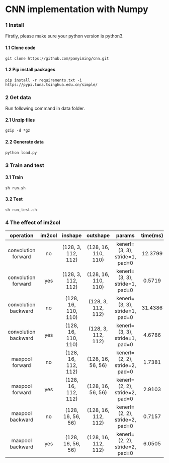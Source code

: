 # CNN implementation with Numpy

### 1 Install

Firstly, please make sure your python version is python3.

#### 1.1 Clone code

```shell
git clone https://github.com/panyiming/cnn.git
```

#### 1.2 Pip install packages

```shell
pip install -r requirements.txt -i  https://pypi.tuna.tsinghua.edu.cn/simple/
```

### 2 Get data

Run following command in data folder.

#### 2.1 Unzip files

```shell
gzip -d *gz
```

#### 2.2 Generate data

```shell
python load.py
```

### 3 Train and test

#### 3.1 Train

```shell
sh run.sh
```

#### 3.2 Test

```shell
sh run_test.sh
```

### 4 The effect of im2col

|operation|im2col|inshape|outshape|params|time(ms)|
|:--:|:--:|:--:|:--:|:--:|:--:|
|convolution forward|no|(128, 3, 112, 112)|(128, 16, 110, 110)|kenerl=(3, 3), stride=1, pad=0|12.3799|
|convolution forward|yes|(128, 3, 112, 112)|(128, 16, 110, 110)|kenerl=(3, 3), stride=1, pad=0|0.5719|
|convolution backward|no|(128, 16, 110, 110)|(128, 3, 112, 112)|kenerl=(3, 3), stride=1, pad=0|31.4386|
|convolution backward|yes|(128, 16, 110, 110)|(128, 3, 112, 112)|kenerl=(3, 3), stride=1, pad=0|4.6786|
|maxpool forward|no|(128, 16, 112, 112)|(128, 16, 56, 56)|kenerl=(2, 2), stride=2, pad=0|1.7381|
|maxpool forward|yes|(128, 16, 112, 112)|(128, 16, 56, 56)|kenerl=(2, 2), stride=2, pad=0|2.9103|
|maxpool backward|no|(128, 16, 56, 56)|(128, 16, 112, 112)|kenerl=(2, 2), stride=2, pad=0|0.7157|
|maxpool backward|yes|(128, 16, 56, 56)|(128, 16, 112, 112)|kenerl=(2, 2), stride=2, pad=0|6.0505|
